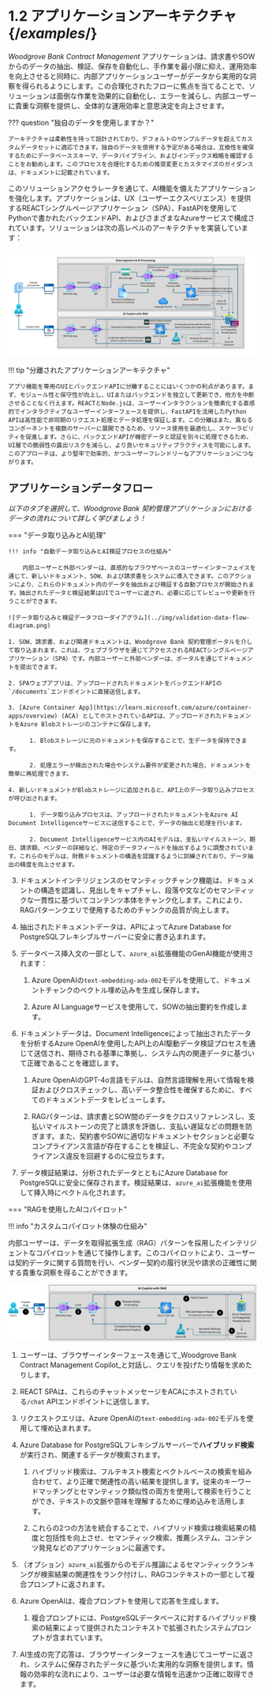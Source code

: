 # 1.2 アプリケーションアーキテクチャ {/*examples*/}

_Woodgrove Bank Contract Management_ アプリケーションは、請求書やSOWからのデータの抽出、検証、保存を自動化し、手作業を最小限に抑え、運用効率を向上させると同時に、内部アプリケーションユーザーがデータから実用的な洞察を得られるようにします。この合理化されたフローに焦点を当てることで、ソリューションは面倒な作業を効果的に自動化し、エラーを減らし、内部ユーザーに貴重な洞察を提供し、全体的な運用効率と意思決定を向上させます。

??? question "独自のデータを使用しますか？"

    アーキテクチャは柔軟性を持って設計されており、デフォルトのサンプルデータを超えてカスタムデータセットに適応できます。独自のデータを使用する予定がある場合は、互換性を確保するためにデータベーススキーマ、データパイプライン、およびインデックス戦略を確認することをお勧めします。このプロセスを合理化するための推奨変更とカスタマイズのガイダンスは、ドキュメントに記載されています。

このソリューションアクセラレータを通じて、AI機能を備えたアプリケーションを強化します。アプリケーションは、UX（ユーザーエクスペリエンス）を提供するREACTシングルページアプリケーション（SPA）、FastAPIを使用してPythonで書かれたバックエンドAPI、およびさまざまなAzureサービスで構成されています。ソリューションは次の高レベルのアーキテクチャを実装しています：

![ソリューションの高レベルアーキテクチャ図](../img/solution-architecture-diagram.png)

!!! tip "分離されたアプリケーションアーキテクチャ"

    アプリ機能を専用のUIとバックエンドAPIに分離することにはいくつかの利点があります。まず、モジュール性と保守性が向上し、UIまたはバックエンドを独立して更新でき、他方を中断させることなく行えます。REACTとNode.jsは、ユーザーインタラクションを簡素化する直感的でインタラクティブなユーザーインターフェースを提供し、FastAPIを活用したPython APIは高性能で非同期のリクエスト処理とデータ処理を保証します。この分離はまた、異なるコンポーネントを複数のサーバーに展開できるため、リソース使用を最適化し、スケーラビリティを促進します。さらに、バックエンドAPIが機密データと認証を別々に処理できるため、UI層での脆弱性の露出リスクを減らし、より良いセキュリティプラクティスを可能にします。このアプローチは、より堅牢で効率的、かつユーザーフレンドリーなアプリケーションにつながります。

## アプリケーションデータフロー

_以下のタブを選択して、Woodgrove Bank 契約管理アプリケーションにおけるデータの流れについて詳しく学びましょう！_

=== "データ取り込みとAI処理"

    !!! info "自動データ取り込みとAI検証プロセスの仕組み"

        内部ユーザーと外部ベンダーは、直感的なブラウザベースのユーザーインターフェイスを通じて、新しいドキュメント、SOW、および請求書をシステムに導入できます。このアクションにより、これらのドキュメント内のデータを抽出および検証する自動プロセスが開始されます。抽出されたデータと検証結果はUIでユーザーに返され、必要に応じてレビューや更新を行うことができます。

    ![データ取り込みと検証データフローダイアグラム](../img/validation-data-flow-diagram.png)

    1. SOW、請求書、および関連ドキュメントは、Woodgrove Bank 契約管理ポータルを介して取り込まれます。これは、ウェブブラウザを通じてアクセスされるREACTシングルページアプリケーション（SPA）です。内部ユーザーと外部ベンダーは、ポータルを通じてドキュメントを提出できます。

    2. SPAウェブアプリは、アップロードされたドキュメントをバックエンドAPIの`/documents`エンドポイントに直接送信します。

    3. [Azure Container App](https://learn.microsoft.com/azure/container-apps/overview) (ACA) としてホストされているAPIは、アップロードされたドキュメントをAzure Blobストレージのコンテナに保存します。

          1. Blobストレージに元のドキュメントを保存することで、生データを保持できます。

          2. 処理エラーが検出された場合やシステム要件が変更された場合、ドキュメントを簡単に再処理できます。

    4. 新しいドキュメントがBlobストレージに追加されると、API上のデータ取り込みプロセスが呼び出されます。

          1. データ取り込みプロセスは、アップロードされたドキュメントをAzure AI Document Intelligenceサービスに送信することで、データの抽出と処理を行います。

          2. Document Intelligenceサービス内のAIモデルは、支払いマイルストーン、期日、請求額、ベンダーの詳細など、特定のデータフィールドを抽出するように調整されています。これらのモデルは、財務ドキュメントの構造を認識するように訓練されており、データ抽出の精度を向上させます。

3. ドキュメントインテリジェンスのセマンティックチャンク機能は、ドキュメントの構造を認識し、見出しをキャプチャし、段落や文などのセマンティックな一貫性に基づいてコンテンツ本体をチャンク化します。これにより、RAGパターンクエリで使用するためのチャンクの品質が向上します。

5. 抽出されたドキュメントデータは、APIによってAzure Database for PostgreSQLフレキシブルサーバーに安全に書き込まれます。

6. データベース挿入文の一部として、`azure_ai`拡張機能のGenAI機能が使用されます：

   1. Azure OpenAIの`text-embedding-ada-002`モデルを使用して、ドキュメントチャンクのベクトル埋め込みを生成し保存します。

   2. Azure AI Languageサービスを使用して、SOWの抽出要約を作成します。

7. ドキュメントデータは、Document Intelligenceによって抽出されたデータを分析するAzure OpenAIを使用したAPI上のAI駆動データ検証プロセスを通じて送信され、期待される基準に準拠し、システム内の関連データに基づいて正確であることを確認します。

   1. Azure OpenAIのGPT-4o言語モデルは、自然言語理解を用いて情報を検証およびクロスチェックし、高いデータ整合性を確保するために、すべてのドキュメントデータをレビューします。

   2. RAGパターンは、請求書とSOW間のデータをクロスリファレンスし、支払いマイルストーンの完了と請求を評価し、支払い遅延などの問題を防ぎます。また、契約書やSOWに適切なドキュメントセクションと必要なコンプライアンス言語が存在することを検証し、不完全な契約やコンプライアンス違反を回避するのに役立ちます。

8. データ検証結果は、分析されたデータとともにAzure Database for PostgreSQLに安全に保存されます。検証結果は、`azure_ai`拡張機能を使用して挿入時にベクトル化されます。

=== "RAGを使用したAIコパイロット"

!!! info "カスタムコパイロット体験の仕組み"

内部ユーザーは、データを取得拡張生成（RAG）パターンを採用したインテリジェントなコパイロットを通じて操作します。このコパイロットにより、ユーザーは契約データに関する質問を行い、ベンダー契約の履行状況や請求の正確性に関する貴重な洞察を得ることができます。

![Copilotデータフローダイアグラム](../img/copilot-data-flow-diagram.png)

1. ユーザーは、ブラウザーインターフェースを通じて_Woodgrove Bank Contract Management Copilot_と対話し、クエリを投げたり情報を求めたりします。

2. REACT SPAは、これらのチャットメッセージをACAにホストされている`/chat` APIエンドポイントに送信します。

3. リクエストクエリは、Azure OpenAIの`text-embedding-ada-002`モデルを使用して埋め込まれます。

4. Azure Database for PostgreSQLフレキシブルサーバーで**ハイブリッド検索**が実行され、関連するデータが検索されます。

      1. ハイブリッド検索は、フルテキスト検索とベクトルベースの検索を組み合わせて、より正確で関連性の高い結果を提供します。従来のキーワードマッチングとセマンティック類似性の両方を使用して検索を行うことができ、テキストの文脈や意味を理解するために埋め込みを活用します。

      2. これらの2つの方法を統合することで、ハイブリッド検索は検索結果の精度と包括性を向上させ、セマンティック検索、推薦システム、コンテンツ発見などのアプリケーションに最適です。

5. （オプション）`azure_ai`拡張からのモデル推論によるセマンティックランキングが検索結果の関連性をランク付けし、RAGコンテキストの一部として複合プロンプトに返されます。

6. Azure OpenAIは、複合プロンプトを使用して応答を生成します。

      1. 複合プロンプトには、PostgreSQLデータベースに対するハイブリッド検索の結果によって提供されたコンテキストで拡張されたシステムプロンプトが含まれています。

7. AI生成の完了応答は、ブラウザーインターフェースを通じてユーザーに返され、システムに保存されたデータに基づいた実用的な洞察を提供します。情報の効率的な流れにより、ユーザーは必要な情報を迅速かつ正確に取得できます。
